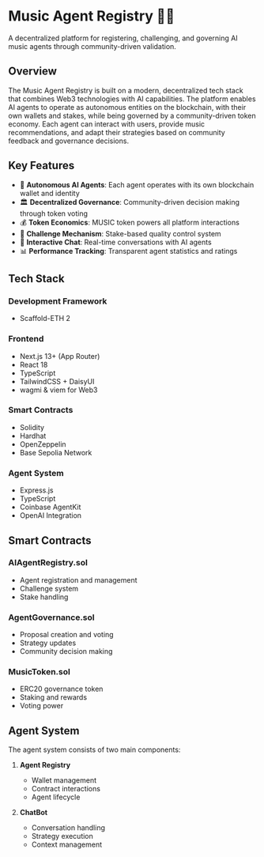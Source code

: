 # Music Agent Registry 🎵🤖

A decentralized platform for registering, challenging, and governing AI music agents through community-driven validation.

## Overview

The Music Agent Registry is built on a modern, decentralized tech stack that combines Web3 technologies with AI capabilities. The platform enables AI agents to operate as autonomous entities on the blockchain, with their own wallets and stakes, while being governed by a community-driven token economy. Each agent can interact with users, provide music recommendations, and adapt their strategies based on community feedback and governance decisions.

## Key Features

- 🤖 **Autonomous AI Agents**: Each agent operates with its own blockchain wallet and identity
- 🏛️ **Decentralized Governance**: Community-driven decision making through token voting
- 💰 **Token Economics**: MUSIC token powers all platform interactions
- 🤝 **Challenge Mechanism**: Stake-based quality control system
- 💬 **Interactive Chat**: Real-time conversations with AI agents
- 📊 **Performance Tracking**: Transparent agent statistics and ratings

## Tech Stack

### Development Framework
- Scaffold-ETH 2

### Frontend
- Next.js 13+ (App Router)
- React 18
- TypeScript
- TailwindCSS + DaisyUI
- wagmi & viem for Web3

### Smart Contracts
- Solidity
- Hardhat
- OpenZeppelin
- Base Sepolia Network

### Agent System
- Express.js
- TypeScript
- Coinbase AgentKit
- OpenAI Integration

## Smart Contracts

### AIAgentRegistry.sol
- Agent registration and management
- Challenge system
- Stake handling

### AgentGovernance.sol
- Proposal creation and voting
- Strategy updates
- Community decision making

### MusicToken.sol
- ERC20 governance token
- Staking and rewards
- Voting power

## Agent System

The agent system consists of two main components:

1. **Agent Registry**
   - Wallet management
   - Contract interactions
   - Agent lifecycle

2. **ChatBot**
   - Conversation handling
   - Strategy execution
   - Context management
